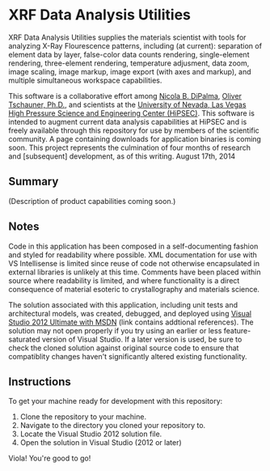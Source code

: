 XRF Data Analysis Utilities
=============

XRF Data Analysis Utilities supplies the materials scientist with tools for analyzing X-Ray Flourescence patterns, including (at current): separation of element data by layer, false-color data counts rendering, single-element rendering, three-element rendering, temperature adjusment, data zoom, image scaling, image markup, image export (with axes and markup), and multiple simultaneous workspace capabilities.

This software is a collaborative effort among [Nicola B. DiPalma](http://nicoladipalma.com/), [Oliver Tschauner, Ph.D.](http://geoscience.unlv.edu/people/olivertschauner.html), and scientists at the [University of Nevada, Las Vegas High Pressure Science and Engineering Center (HiPSEC)](http://hipsec.unlv.edu/). This software is intended to augment current data analysis capabilities at HiPSEC and is freely available through this repository for use by members of the scientific community. A page containing downloads for application binaries is coming soon. This project represents the culmination of four months of research and [subsequent] development, as of this writing. August 17th, 2014

Summary
-------

(Description of product capabilities coming soon.)

Notes
-----

Code in this application has been composed in a self-documenting fashion and styled for readability where possible. XML documentation for use with VS Intellisense is limited since reuse of code not otherwise encapsulated in external libraries is unlikely at this time. Comments have been placed within source where readability is limited, and where functionality is a direct consequence of material esoteric to crystallography and materials science.

The solution associated with this application, including unit tests and architectural models, was created, debugged, and deployed using [Visual Studio 2012 Ultimate with MSDN](http://en.wikipedia.org/wiki/Microsoft_Visual_Studio#Visual_Studio_2012) (link contains addtional references). The solution may not open properly if you try using an earlier or less feature-saturated version of Visual Studio. If a later version is used, be sure to check the cloned solution against original source code to ensure that compatiblity changes haven't significantly altered existing functionality.

Instructions
------------

To get your machine ready for development with this repository:

1. Clone the repository to your machine.
2. Navigate to the directory you cloned your repository to.
3. Locate the Visual Studio 2012 solution file.
3. Open the solution in Visual Studio (2012 or later)

Viola! You're good to go!
